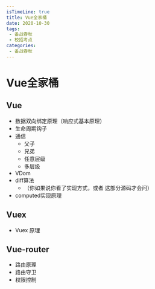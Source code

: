 ```yaml
---
isTimeLine: true
title: Vue全家桶
date: 2020-10-30
tags:
 - 备战春秋
 - 校招考点
categories:
 - 备战春秋
---
```

# Vue全家桶

## Vue
* 数据双向绑定原理（响应式基本原理）
* 生命周期钩子
* 通信
  * 父子
  * 兄弟
  * 任意层级
  * 多层级
* VDom
* diff算法
  * （你如果说你看了实现方式，或者 这部分源码才会问）
* computed实现原理

## Vuex
* Vuex 原理

## Vue-router
* 路由原理
* 路由守卫
* 权限控制

<comment/>
<tongji/>